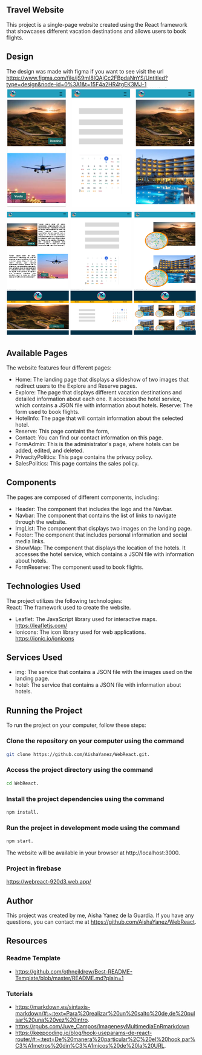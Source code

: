 ## Travel Website  
This project is a single-page website created using the React framework that showcases different vacation destinations and allows users to book flights.

## Design  
The design was made with figma if you want to see visit the url
https://www.figma.com/file/jS9mI8IQAjCc2FBpdaNnYS/Untitled?type=design&node-id=0%3A1&t=15F4a2HR4tgEK3MJ-1  
![Figma tamaño movil](./public/assets/ReadmeImgs/Movil.png)  
![Figma tamaño tablet](./public/assets/ReadmeImgs/Tablet.png)
![Figma tamaño PC](./public/assets/ReadmeImgs/PC.png)

## Available Pages  
The website features four different pages:  
* Home: The landing page that displays a slideshow of two images that redirect users to the Explore and Reserve pages.  
* Explore: The page that displays different vacation destinations and detailed information about each one. It accesses the hotel service, which contains a JSON file with information about hotels.
Reserve: The form used to book flights.  
* HotelInfo: The page that will contain information about the selected hotel.
* Reserve: This page containt the form,
* Contact: You can find our contact information on this page.
* FormAdmin: This is the administrator's page, where hotels can be added, edited, and deleted.
* PrivacityPolitics: This page contains the privacy policy.
* SalesPolitics: This page contains the sales policy.

## Components  
The pages are composed of different components, including:  
* Header: The component that includes the logo and the Navbar.  
* Navbar: The component that contains the list of links to navigate through the website.  
* ImgList: The component that displays two images on the landing page.  
* Footer: The component that includes personal information and social media links.  
* ShowMap: The component that displays the location of the hotels. It accesses the hotel service, which contains a JSON file with information about hotels.  
* FormReserve: The component used to book flights.

## Technologies Used  
The project utilizes the following technologies:  
React: The framework used to create the website.  
* Leaflet: The JavaScript library used for interactive maps.  
https://leafletjs.com/
* Ionicons: The icon library used for web applications.  
https://ionic.io/ionicons

## Services Used  
* img: The service that contains a JSON file with the images used on the landing page.  
* hotel: The service that contains a JSON file with information about hotels.

## Running the Project  
To run the project on your computer, follow these steps:  

### Clone the repository on your computer using the command
```sh
git clone https://github.com/AishaYanez/WebReact.git.  
```
### Access the project directory using the command

```sh
cd WebReact.
```
### Install the project dependencies using the command
```sh
npm install.
```
### Run the project in development mode using the command
```sh
npm start.
```
The website will be available in your browser at http://localhost:3000.

### Project in firebase
https://webreact-920d3.web.app/

## Author  
This project was created by me, Aisha Yanez de la Guardia. If you have any questions, you can contact me at https://github.com/AishaYanez/WebReact.

## Resources
### Readme Template
* https://github.com/othneildrew/Best-README-Template/blob/master/README.md?plain=1

### Tutorials  
* https://markdown.es/sintaxis-markdown/#:~:text=Para%20realizar%20un%20salto%20de,de%20pulsar%20una%20vez%20intro.  
* https://rpubs.com/Juve_Campos/ImagenesyMultimediaEnRmarkdown
* https://keepcoding.io/blog/hook-useparams-de-react-router/#:~:text=De%20manera%20particular%2C%20el%20hook,par%C3%A1metros%20din%C3%A1micos%20de%20la%20URL.